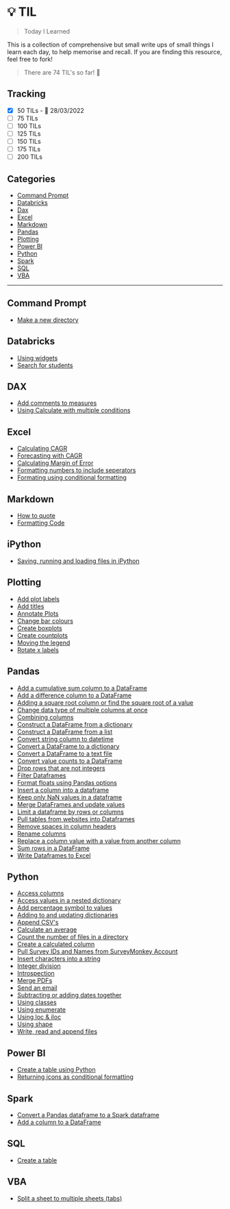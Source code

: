 # :bulb: TIL

> Today I Learned

This is a collection of comprehensive but small write ups of small things I learn each day, to help memorise and recall. If you are finding this resource, feel free to fork!

> There are 74 TIL's so far! :confetti_ball:

## Tracking

- [x] 50 TILs - :calendar: 28/03/2022
- [ ] 75 TILs
- [ ] 100 TILs
- [ ] 125 TILs
- [ ] 150 TILs
- [ ] 175 TILs
- [ ] 200 TILs

## Categories

- [Command Prompt](#command-prompt)
- [Databricks](#databricks)
- [Dax](#dax)
- [Excel](#excel)
- [Markdown](#markdown)
- [Pandas](#pandas)
- [Plotting](#plotting)
- [Power BI](#power-bi)
- [Python](#python)
- [Spark](#spark)
- [SQL](#sql)
- [VBA](#vba)

---

## Command Prompt

- [Make a new directory](/command_prompt/make_new_directory.md)

## Databricks

- [Using widgets](/Databricks/using_widgets.md)
- [Search for students](/Databricks/search_for_students.md)

## DAX

- [Add comments to measures](/DAX/add_comments.md)
- [Using Calculate with multiple conditions](/DAX/using_calculate_multiple_conditions.md)

## Excel

- [Calculating CAGR](Excel/calculating_cagr.md)
- [Forecasting with CAGR](Excel/forecasting_with_cagr.md)
- [Calculating Margin of Error](/Excel/calculating_margin_of_error.md)
- [Formatting numbers to include seperators](Excel/formatting_numbers.md)
- [Formating using conditional formatting](Excel/conditional_formatting_row.md)

## Markdown

- [How to quote](Markdown/quote.md)
- [Formatting Code](Markdown/formatting_code.md)

## iPython

- [Saving, running and loading files in iPython](Python/save_files_ipython.md)

## Plotting

- [Add plot labels](/Plotting/add_bar_labels.md)
- [Add titles](/Plotting/add_titles.md)
- [Annotate Plots](/Plotting/annotate_plots.md)
- [Change bar colours](/Plotting/colors.md)
- [Create boxplots](/Plotting/create_boxplots.md)
- [Create countplots](/Plotting/create_countplot.md)
- [Moving the legend](/Plotting/moving_legend.md)
- [Rotate x labels](/Plotting/rotate_xlabels.md)

## Pandas

- [Add a cumulative sum column to a DataFrame](/Pandas/add_cumulative_sum_column.md)
- [Add a difference column to a DataFrame](/Pandas/add_difference_column.md)
- [Adding a square root column or find the square root of a value](/Pandas/square_root.md)
- [Change data type of multiple columns at once](Pandas/change_data_type_multiple_columns.md)
- [Combining columns](Pandas/combining_columns.md)
- [Construct a DataFrame from a dictionary](Pandas/construct_dataframe_from_dictionary.md)
- [Construct a DataFrame from a list](/Pandas/construct_dataframe_from_list.md)
- [Convert string column to datetime](Pandas/convert_column_to_datetime.md)
- [Convert a DataFrame to a dictionary](Pandas/convert_dataframe_to_dict.md)
- [Convert a DataFrame to a text file](/Pandas/convert_dataframe_to_text.txt)
- [Convert value counts to a DataFrame](/Pandas/convert_value_counts_to_dataframe.md)
- [Drop rows that are not integers](Pandas/drop_rows_not_integers.md)
- [Filter Dataframes](Pandas/filter_dataframe.md)
- [Format floats using Pandas options](Pandas/float_display_format.md)
- [Insert a column into a dataframe](/Pandas/insert_column.md)
- [Keep only NaN values in a dataframe](Pandas/keep_only_nan_values.md)
- [Merge DataFrames and update values](/Pandas/merge_dataframes_update_values.md)
- [Limit a dataframe by rows or columns](Pandas/restrict_dataframe_by_rows_columns.md)
- [Pull tables from websites into Dataframes](Pandas/pull_table_from_webpage.md)
- [Remove spaces in column headers](Pandas/remove_spaces_from_columns.md)
- [Rename columns](Pandas/rename_columns.md)
- [Replace a column value with a value from another column](Pandas/replace_value_with_value_from_column.md)
- [Sum rows in a DataFrame](/Pandas/sum_rows.md)
- [Write Dataframes to Excel](/Pandas/write_dataframes_to_excel.md)

## Python

- [Access columns](Python/access_columns.md)
- [Access values in a nested dictionary](/Python/access_values_nested_dictionary.md)
- [Add percentage symbol to values](Python/add_percentage_symbol.md)
- [Adding to and updating dictionaries](/Python/update_dictionary.md)
- [Append CSV's](Python/append_csvs.md)
- [Calculate an average](Python/calculate_average.md)
- [Count the number of files in a directory](Python/count_files_in_directory.md)
- [Create a calculated column](Python/create_a_calculate_column.md)
- [Pull Survey IDs and Names from SurveyMonkey Account](Python/get_surveys_from_surveymonkey.md)
- [Insert characters into a string](Python/insert_characters_into_string.md)
- [Integer division](Python/integer_division.md)
- [Introspection](Python/introspection.md)
- [Merge PDFs](Python/merge_pdfs.md)
- [Send an email](Python/send_email.md)
- [Subtracting or adding dates together](Python/subtracting_or_adding_dates.md)
- [Using classes](/Python/classes.md)
- [Using enumerate](/Python/using_enumerate.md)
- [Using loc & iloc](Python/using_loc.md)
- [Using shape](Python/dataframe_shape.md)
- [Write, read and append files](Python/write_and_read_files.md)

## Power BI

- [Create a table using Python](/power_bi/create_a_table_using_python.md)
- [Returning icons as conditional formatting](/power_bi/returning_icons.md)

## Spark

- [Convert a Pandas dataframe to a Spark dataframe](Spark/convert_pandas_to_spark.md)
- [Add a column to a DataFrame](/Spark/add_column_to_dataframe.md)

## SQL

- [Create a table](/SQL/create_tables.md)

## VBA

- [Split a sheet to multiple sheets (tabs)](VBA/split_sheet_to_multiple.md)

